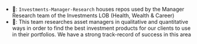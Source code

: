   - 👋: `Investments-Manager-Research` houses repos used by the Manager Research team of the Investments LOB (Health, Wealth & Career)
  - 🤷: This team researches asset managers in qualitative and quantitative ways in order to find the best investment products for our clients to use in their portfolios. We have a strong track-record of success in this area
